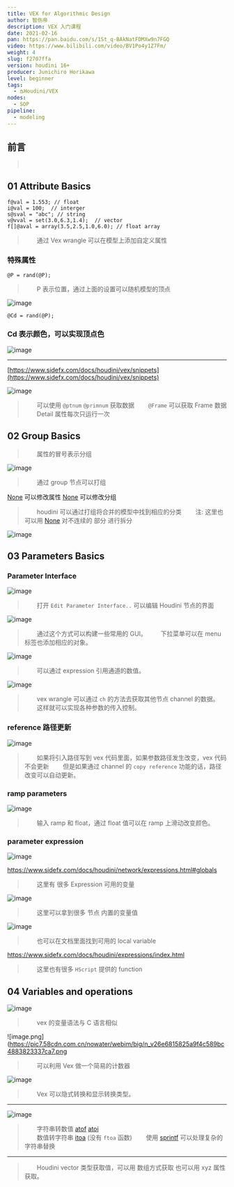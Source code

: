 ```yaml
---
title: VEX for Algorithmic Design
author: 智伤帝
description: VEX 入门课程
date: 2021-02-16
pan: https://pan.baidu.com/s/1St_q-BAkNatFDMXw9n7FGQ
video: https://www.bilibili.com/video/BV1Po4y1Z7Fm/
weight: 4
slug: f2707ffa
version: houdini 16+
producer: Junichiro Horikawa
level: beginner
tags: 
  - ࠁHoudini/VEX
nodes:
  - SOP
pipeline:
  - modeling
---
```

## 前言

> &emsp;&emsp;

## 01 Attribute Basics

```
f@val = 1.553; // float
i@val = 100;  // interger
s@sval = "abc"; // string
v@vval = set(3.0,6.3,1.4);  // vector
f[]@aval = array(3.5,2.5,1.0,6.0); // float array
```

> &emsp;&emsp;通过 Vex wrangle 可以在模型上添加自定义属性

### 特殊属性

```
@P = rand(@P);
```

> &emsp;&emsp;P 表示位置，通过上面的设置可以随机模型的顶点

![image](https://cdn.jsdelivr.net/gh/FXTD-ODYSSEY/HoudiniWiki@gh-pages/posts/f2707ffa/8e124f805f9eb461edeb43c94c45d1d3.jpeg)

```
@Cd = rand(@P);
```

### Cd 表示颜色，可以实现顶点色

![image](https://cdn.jsdelivr.net/gh/FXTD-ODYSSEY/HoudiniWiki@gh-pages/posts/f2707ffa/1e329824998815f92a75fa8bee732acb.jpeg)

---

[https://www.sidefx.com/docs/houdini/vex/snippets](https://www.sidefx.com/docs/houdini/vex/snippets)

![image](https://cdn.jsdelivr.net/gh/FXTD-ODYSSEY/HoudiniWiki@gh-pages/posts/f2707ffa/f0a17a8f9c1e2c4fa4dbf579323f1734.jpeg)

> &emsp;&emsp;可以使用 `@ptnum` `@primnum` 获取数据
> &emsp;&emsp;`@Frame` 可以获取 Frame 数据
> &emsp;&emsp;Detail 属性每次只运行一次

## 02 Group Basics

> &emsp;&emsp;属性的冒号表示分组

![image](https://cdn.jsdelivr.net/gh/FXTD-ODYSSEY/HoudiniWiki@gh-pages/posts/f2707ffa/9e5fad30721a941b3fa4633908e84547.jpeg)

> &emsp;&emsp;通过 group 节点可以打组

[None](../None.html) 可以修改属性
[None](../None.html) 可以修改分组

> &emsp;&emsp;houdini 可以通过打组将合并的模型中找到相应的分类
> &emsp;&emsp;注: 这里也可以用 [None](../None.html) 对不连续的 部分 进行拆分

![image](https://cdn.jsdelivr.net/gh/FXTD-ODYSSEY/HoudiniWiki@gh-pages/posts/f2707ffa/n_v22e8f8137cb2c41e1977f521ff27a8145.png)

## 03 Parameters Basics

### Parameter Interface

![image](https://cdn.jsdelivr.net/gh/FXTD-ODYSSEY/HoudiniWiki@gh-pages/posts/f2707ffa/n_v2ab474eff52ff4c9fa634d091aca8de45.png)

> &emsp;&emsp;打开 `Edit Parameter Interface..` 可以编辑 Houdini 节点的界面

![image](https://cdn.jsdelivr.net/gh/FXTD-ODYSSEY/HoudiniWiki@gh-pages/posts/f2707ffa/n_v21481d6fb6aa64c3f80b7f937db9fc117.png)

> &emsp;&emsp;通过这个方式可以构建一些常用的 GUI。
> &emsp;&emsp;下拉菜单可以在 menu 标签也添加相应的对象。

![image](https://cdn.jsdelivr.net/gh/FXTD-ODYSSEY/HoudiniWiki@gh-pages/posts/f2707ffa/n_v20cd1372f165a4663a4af7acdffd6acbf.png)

> &emsp;&emsp;可以通过 expression 引用通道的数值。

![image](https://cdn.jsdelivr.net/gh/FXTD-ODYSSEY/HoudiniWiki@gh-pages/posts/f2707ffa/n_v25d0cb2bc04414dbb94114ae8fba20173.png)

> &emsp;&emsp;vex wrangle 可以通过 `ch` 的方法去获取其他节点 channel 的数据。
> &emsp;&emsp;这样就可以实现各种参数的传入控制。

### reference 路径更新

![image](https://cdn.jsdelivr.net/gh/FXTD-ODYSSEY/HoudiniWiki@gh-pages/posts/f2707ffa/n_v28ac2b4cd228446039697b5461f2d41f0.png)

> &emsp;&emsp;如果将引入路径写到 vex 代码里面，如果参数路径发生改变，vex 代码不会更新
> &emsp;&emsp;但是如果通过 channel 的 `copy reference` 功能的话，路径改变可以自动更新。

### ramp parameters

![image](https://cdn.jsdelivr.net/gh/FXTD-ODYSSEY/HoudiniWiki@gh-pages/posts/f2707ffa/n_v2cabe297fbc324ec2afe279f8bf6a15a8.png)

> &emsp;&emsp;输入 ramp 和 float，通过 float 值可以在 ramp 上滑动改变颜色。

### parameter expression

![image](https://cdn.jsdelivr.net/gh/FXTD-ODYSSEY/HoudiniWiki@gh-pages/posts/f2707ffa/n_v2c59ae94892ef47d39d3f56202f58cd12.png)

https://www.sidefx.com/docs/houdini/network/expressions.html#globals

> &emsp;&emsp;这里有 很多 Expression 可用的变量

![image](https://cdn.jsdelivr.net/gh/FXTD-ODYSSEY/HoudiniWiki@gh-pages/posts/f2707ffa/n_v2424b8d61e5d4441cae7d4d4b06803936.png)

> &emsp;&emsp;这里可以拿到很多 节点 内置的变量值

![image](https://cdn.jsdelivr.net/gh/FXTD-ODYSSEY/HoudiniWiki@gh-pages/posts/f2707ffa/n_v23591128f91cc4dbb850d7b75eb95ebb7.png)

> &emsp;&emsp;也可以在文档里面找到可用的 local variable

https://www.sidefx.com/docs/houdini/expressions/index.html

> &emsp;&emsp;这里也有很多 `HScript` 提供的 function

## 04 Variables and operations

![image](https://cdn.jsdelivr.net/gh/FXTD-ODYSSEY/HoudiniWiki@gh-pages/posts/f2707ffa/n_v228a1d9f9e3754340af3cac9e05e36fe5.png)

> &emsp;&emsp;vex 的变量语法与 C 语言相似

![image.png](https://pic7.58cdn.com.cn/nowater/webim/big/n_v26e6815825a9f4c589bc4883823337ca7.png

> &emsp;&emsp;可以利用 Vex 做一个简易的计数器


![image](https://cdn.jsdelivr.net/gh/FXTD-ODYSSEY/HoudiniWiki@gh-pages/posts/f2707ffa/n_v2738a7e41795746c5a07cb3a124e23605.png)

> &emsp;&emsp;Vex 可以隐式转换和显示转换类型。

---

![image](https://cdn.jsdelivr.net/gh/FXTD-ODYSSEY/HoudiniWiki@gh-pages/posts/f2707ffa/n_v23636fa597d55457987ca5b943d9311c4.png)

> &emsp;&emsp;字符串转数值 [atof](https://www.sidefx.com/docs/houdini/vex/functions/atof.html) [atoi](https://www.sidefx.com/docs/houdini/vex/functions/atoi.html)  
> &emsp;&emsp;数值转字符串 [itoa](https://www.sidefx.com/docs/houdini/vex/functions/itoa.html) (没有 `ftoa` 函数)
> &emsp;&emsp;使用 [sprintf](https://www.sidefx.com/docs/houdini/vex/functions/sprintf.html) 可以处理复杂的字符串替换

---

> &emsp;&emsp;Houdini vector 类型获取值，可以用 数组方式获取 也可以用 xyz 属性获取。



